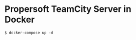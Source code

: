 Propersoft TeamCity Server in Docker
====================================

```
$ docker-compose up -d
```
